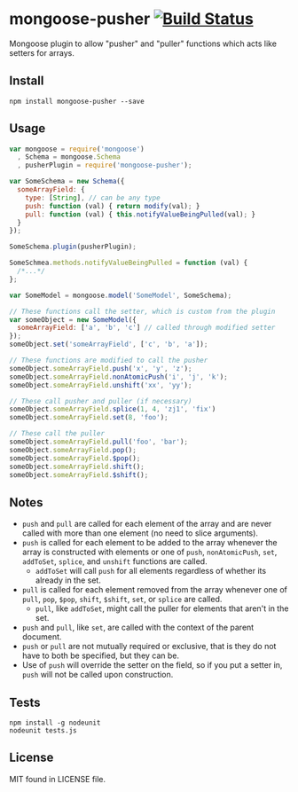 # mongoose-pusher [![Build Status](https://travis-ci.org/yanatan16/mongoose-pusher.png)](https://travis-ci.org/yanatan16/mongoose-pusher)

Mongoose plugin to allow "pusher" and "puller" functions which acts like setters for arrays.

## Install

```
npm install mongoose-pusher --save
```

## Usage

```javascript
var mongoose = require('mongoose')
  , Schema = mongoose.Schema
  , pusherPlugin = require('mongoose-pusher');

var SomeSchema = new Schema({
  someArrayField: {
    type: [String], // can be any type
    push: function (val) { return modify(val); }
    pull: function (val) { this.notifyValueBeingPulled(val); }
  }
});

SomeSchema.plugin(pusherPlugin);

SomeSchmea.methods.notifyValueBeingPulled = function (val) {
  /*...*/
};

var SomeModel = mongoose.model('SomeModel', SomeSchema);

// These functions call the setter, which is custom from the plugin
var someObject = new SomeModel({
  someArrayField: ['a', 'b', 'c'] // called through modified setter
});
someObject.set('someArrayField', ['c', 'b', 'a']);

// These functions are modified to call the pusher
someObject.someArrayField.push('x', 'y', 'z');
someObject.someArrayField.nonAtomicPush('i', 'j', 'k');
someObject.someArrayField.unshift('xx', 'yy');

// These call pusher and puller (if necessary)
someObject.someArrayField.splice(1, 4, 'zj1', 'fix')
someObject.someArrayField.set(8, 'foo');

// These call the puller
someObject.someArrayField.pull('foo', 'bar');
someObject.someArrayField.pop();
someObject.someArrayField.$pop();
someObject.someArrayField.shift();
someObject.someArrayField.$shift();
```

## Notes

- `push` and `pull` are called for each element of the array and are never called with more than one element (no need to slice arguments).
- `push` is called for each element to be added to the array whenever the array is constructed with elements or one of `push`, `nonAtomicPush`, `set`, `addToSet`, `splice`, and `unshift` functions are called.
    - `addToSet` will call `push` for all elements regardless of whether its already in the set.
- `pull` is called for each element removed from the array whenever one of `pull`, `pop`, `$pop`, `shift`, `$shift`, `set`, or `splice` are called.
    - `pull`, like `addToSet`, might call the puller for elements that aren't in the set.
- `push` and `pull`, like `set`, are called with the context of the parent document.
- `push` or `pull` are not mutually required or exclusive, that is they do not have to both be specified, but they can be.
- Use of `push` will override the setter on the field, so if you put a setter in, `push` will not be called upon construction.

## Tests

```
npm install -g nodeunit
nodeunit tests.js
```

## License

MIT found in LICENSE file.
